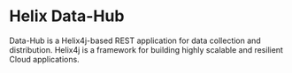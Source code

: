 # Helix Data-Hub
Data-Hub is a Helix4j-based REST application for data collection and distribution.
Helix4j is a framework for building highly scalable and resilient Cloud applications.
